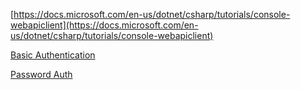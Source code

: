[https://docs.microsoft.com/en-us/dotnet/csharp/tutorials/console-webapiclient](https://docs.microsoft.com/en-us/dotnet/csharp/tutorials/console-webapiclient)

[Basic Authentication](https://gist.github.com/bryanbarnard/8102915)

[Password Auth](https://stackoverflow.com/questions/43158250/how-to-post-using-httpclient-content-type-application-x-www-form-urlencoded)